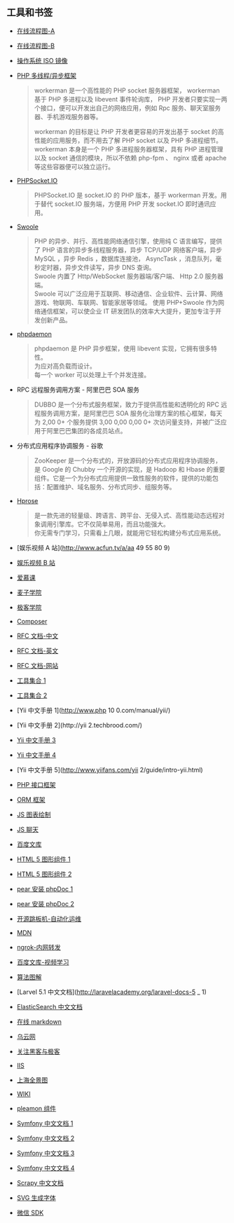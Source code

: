 ﻿## 工具和书签  
  
- [在线流程图-A](https://www.processon.com/diagrams)
- [在线流程图-B](http://jgraph.github.io/mxgraph/javascript/examples/grapheditor/www/index.html])
- [操作系统 ISO 镜像](http://msdn.itellyou.cn/)
- [PHP 多线程/异步框架](http://www.workerman.net/)
    
    > workerman 是一个高性能的 PHP socket 服务器框架， workerman 基于 PHP 多进程以及 libevent 事件轮询库， PHP 开发者只要实现一两个接口，便可以开发出自己的网络应用，例如 Rpc 服务、聊天室服务器、手机游戏服务器等。  
    >
    > workerman 的目标是让 PHP 开发者更容易的开发出基于 socket 的高性能的应用服务，而不用去了解 PHP socket 以及 PHP 多进程细节。 workerman 本身是一个 PHP 多进程服务器框架，具有 PHP 进程管理以及 socket 通信的模块，所以不依赖 php-fpm 、 nginx 或者 apache 等这些容器便可以独立运行。  
  
- [PHPSocket.IO](https://github.com/walkor/phpsocket.io#phpsocketio)

    > PHPSocket.IO 是 socket.IO 的 PHP 版本，基于 workerman 开发。用于替代 socket.IO 服务端，方便用 PHP 开发 socket.IO 即时通讯应用。  
  
- [Swoole](http://www.swoole.com/)

    > PHP 的异步、并行、高性能网络通信引擎，使用纯 C 语言编写，提供了 PHP 语言的异步多线程服务器，异步 TCP/UDP 网络客户端，异步 MySQL ，异步 Redis ，数据库连接池， AsyncTask ，消息队列，毫秒定时器，异步文件读写，异步 DNS 查询。  
    Swoole 内置了 Http/WebSocket 服务器端/客户端、 Http 2.0 服务器端。  
    Swoole 可以广泛应用于互联网、移动通信、企业软件、云计算、网络游戏、物联网、车联网、智能家居等领域。 使用 PHP+Swoole 作为网络通信框架，可以使企业 IT 研发团队的效率大大提升，更加专注于开发创新产品。  
  
- [phpdaemon](https://daemon.io/)

    > phpdaemon 是 PHP 异步框架，使用 libevent 实现，它拥有很多特性。  
    为应对高负载而设计。  
    每一个 worker 可以处理上千个并发连接。  
  
- RPC 远程服务调用方案 - 阿里巴巴 SOA 服务  

    > DUBBO 是一个分布式服务框架，致力于提供高性能和透明化的 RPC 远程服务调用方案，是阿里巴巴 SOA 服务化治理方案的核心框架，每天为 2,00 0+ 个服务提供 3,00 0,00 0,00 0+ 次访问量支持，并被广泛应用于阿里巴巴集团的各成员站点。  
  
- 分布式应用程序协调服务 - 谷歌

    > ZooKeeper 是一个分布式的，开放源码的分布式应用程序协调服务，是 Google 的 Chubby 一个开源的实现，是 Hadoop 和 Hbase 的重要组件。它是一个为分布式应用提供一致性服务的软件，提供的功能包括：配置维护、域名服务、分布式同步、组服务等。  
  
- [Hprose](http://www.hprose.com/)

    > 是一款先进的轻量级、跨语言、跨平台、无侵入式、高性能动态远程对象调用引擎库。它不仅简单易用，而且功能强大。  
    你无需专门学习，只需看上几眼，就能用它轻松构建分布式应用系统。  
  
- [娱乐视频 A 站](http://www.acfun.tv/a/aa 49 55 80 9)
- [娱乐视频 B 站](http://www.bilibili.com/)
- [爱慕课](http://www.imooc.com/)
- [麦子学院](http://www.maiziedu.com/)
- [极客学院](http://www.jikexueyuan.com/)
- [Composer](http://www.phpcomposer.com/)
- [RFC 文档-中文](http://man.chinaunix.net/develop/rfc/default.htm) 
- [RFC 文档-英文](http://www.ietf.org/rfc/)  
- [RFC 文档-网站](https://datatracker.ietf.org/)
- [工具集合 1](http://tool.oschina.net/)  
- [工具集合 2](http://tool.lu/)  
- [Yii 中文手册 1](http://www.php 10 0.com/manual/yii/)  
- [Yii 中文手册 2](http://yii 2.techbrood.com/)  
- [Yii 中文手册 3](http://www.digpage.com/preface.html)  
- [Yii 中文手册 4](http://www.yiichina.com/doc/guide/2.0/intro-yii)  
- [Yii 中文手册 5](http://www.yiifans.com/yii 2/guide/intro-yii.html) 
- [PHP 接口框架](http://www.phalapi.net/)  
- [ORM 框架](http://www.notorm.com/)  
- [JS 图表绘制](http://www.bootcss.com/p/chart.js/)  
- [JS 聊天](http://chatjs.net/)  
- [百度文库](http://wenku.baidu.com/course/list/5)  
- [HTML 5 图形组件 1](http://demo.qunee.com/)  
- [HTML 5 图形组件 2](http://jointjs.com/demos)  
- [pear 安装 phpDoc 1](https://pear.phpdoc.org/)  
- [pear 安装 phpDoc 2](https://www.phpdoc.org/)  
- [开源跳板机-自动化运维](http://www.jumpserver.org/)
- [MDN](https://developer.mozilla.org/en-US/) 
- [ngrok-内网转发](http://www.ngrok.cn/)
- [百度文库-视频学习](http://wenku.baidu.com/course/list/5)
- [算法图解](https://visualgo.net/)
- [Larvel 5.1 中文文档](http://laravelacademy.org/laravel-docs-5 _ 1)
- [ElasticSearch 中文文档](http://es.xiaoleilu.com/)
- [在线 markdown](https://www.zybuluo.com/mdeditor)
- [乌云网](http://drops.wooyun.org/)
- [关注黑客与极客](http://www.freebuf.com/)
- [IIS](http://www.ishadowsocks.info/)
- [上海全景图](http://www.bigpixel.cn/)
- [WIKI](http://wiki.pleamon.com/index.php?title=Symfony)
- [pleamon 组件](https://git.pleamon.com/explore)
- [Symfony 中文文档 1](http://symfony.cn/docs/)
- [Symfony 中文文档 2](http://symfony.newlifeclan.com/)
- [Symfony 中文文档 3](http://docs.symfony.cn/en/latest/)
- [Symfony 中文文档 4](http://www.phperz.com/special/71.html)
- [Scrapy 中文文档](http://scrapy-chs.readthedocs.io/zh_CN/0.24/intro/tutorial.html)
- [SVG 生成字体](https://icomoon.io/app/#/select)
- [微信 SDK](https://easywechat.org/zh-cn/docs/)
